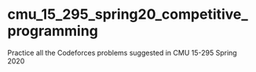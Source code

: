# cmu_15_295_spring20_competitive_programming
Practice all the Codeforces problems suggested in CMU 15-295 Spring 2020
